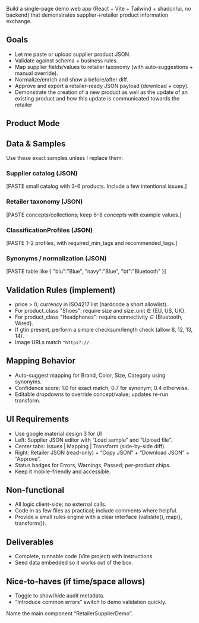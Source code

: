 Build a single-page demo web app (React + Vite + Tailwind + shadcn/ui, no backend) that demonstrates supplier→retailer product information exchange.

## Goals
- Let me paste or upload supplier product JSON.
- Validate against schema + business rules.
- Map supplier fields/values to retailer taxonomy (with auto-suggestions + manual override).
- Normalize/enrich and show a before/after diff.
- Approve and export a retailer-ready JSON payload (download + copy).
- Demonstrate the creation of a new product as well as the update of an existing product and how this update is communicated towards the retailer 

## Product Mode


## Data & Samples
Use these exact samples unless I replace them:

### Supplier catalog (JSON)
[PASTE small catalog with 3–6 products. Include a few intentional issues.]

### Retailer taxonomy (JSON)
[PASTE concepts/collections; keep 6–8 concepts with example values.]

### ClassificationProfiles (JSON)
[PASTE 1–2 profiles, with required_min_tags and recommended_tags.]

### Synonyms / normalization (JSON)
[PASTE table like { "blu":"Blue", "navy":"Blue", "bt":"Bluetooth" }]

## Validation Rules (implement)
- price > 0; currency in ISO4217 list (hardcode a short allowlist).
- For product_class "Shoes": require size and size_unit ∈ {EU, US, UK}.
- For product_class "Headphones": require connectivity ∈ {Bluetooth, Wired}.
- If gtin present, perform a simple checksum/length check (allow 8, 12, 13, 14).
- Image URLs match `^https?://`.

## Mapping Behavior
- Auto-suggest mapping for Brand, Color, Size, Category using synonyms.
- Confidence score: 1.0 for exact match; 0.7 for synonym; 0.4 otherwise.
- Editable dropdowns to override concept/value; updates re-run transform.

## UI Requirements
- Use google material design 3 for UI
- Left: Supplier JSON editor with “Load sample” and “Upload file”.
- Center tabs: Issues | Mapping | Transform (side-by-side diff).
- Right: Retailer JSON (read-only) + “Copy JSON” + “Download JSON” + “Approve”.
- Status badges for Errors, Warnings, Passed; per-product chips.
- Keep it mobile-friendly and accessible.

## Non-functional
- All logic client-side; no external calls.
- Code in as few files as practical; include comments where helpful.
- Provide a small rules engine with a clear interface (validate(), map(), transform()).

## Deliverables
- Complete, runnable code (Vite project) with instructions.
- Seed data embedded so it works out of the box.

## Nice-to-haves (if time/space allows)
- Toggle to show/hide audit metadata.
- “Introduce common errors” switch to demo validation quickly.

Name the main component “RetailerSupplierDemo”.
